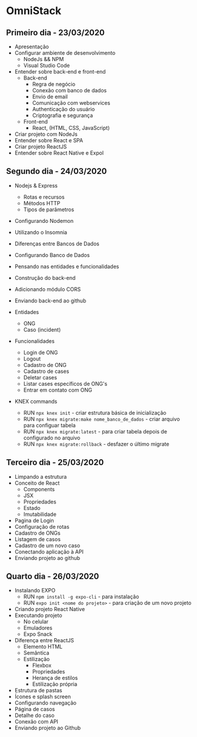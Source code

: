 # OmniStack

## Primeiro dia - 23/03/2020 

* Apresentação
* Configurar ambiente de desenvolvimento
    - NodeJs && NPM
    - Visual Studio Code
* Entender sobre back-end e front-end
    - Back-end
        - Regra de negócio
        - Conexão com banco de dados
        - Envio de email
        - Comunicação com webservices
        - Authenticação do usuário
        - Criptografia e segurança
    - Front-end
        - React, (HTML, CSS, JavaScript)
* Criar projeto com NodeJs
* Entender sobre React e SPA
* Criar projeto ReactJS
* Entender sobre React Native e Expol


## Segundo dia - 24/03/2020

* Nodejs & Express
    - Rotas e recursos
    - Métodos HTTP
    - Tipos de parâmetros
* Configurando Nodemon
* Utilizando o Insomnia
* Diferenças entre Bancos de Dados
* Configurando Banco de Dados
* Pensando nas entidades e funcionalidades
* Construção do back-end
* Adicionando módulo CORS
* Enviando back-end ao github
* Entidades
    - ONG
    - Caso (incident)
* Funcionalidades
    - Login de ONG
    - Logout
    - Cadastro de ONG
    - Cadastro de cases
    - Deletar cases
    - Listar cases específicos de ONG's
    - Entrar em contato com ONG

* KNEX commands
    - RUN `npx knex init` - criar estrutura básica de inicialização
    - RUN `npx knex migrate:make nome_banco_de_dados` - criar arquivo para configuar tabela
    - RUN `npx knex migrate:latest` - para criar tabela depois de configurado no arquivo
    - RUN `npx knex migrate:rollback` - desfazer o último migrate


## Terceiro dia - 25/03/2020

* Limpando a estrutura
* Conceito de React
    - Components
    - JSX
    - Propriedades
    - Estado
    - Imutabilidade
* Pagina de Login
* Configuração de rotas
* Cadastro de ONGs
* Listagem de casos
* Cadastro de um novo caso
* Conectando aplicação à API
* Enviando projeto ao github

## Quarto dia - 26/03/2020

* Instalando EXPO
    - RUN `npm install -g expo-cli` - para instalação
    - RUN `expo init <nome do projeto>` - para criação de um novo projeto
* Criando projeto React Native
* Executando projeto
    - No celular
    - Emuladores
    - Expo Snack
* Diferença entre ReactJS
    - Elemento HTML
    - Semântica
    - Estilização
        - Flexbox
        - Propriedades
        - Herança de estilos
        - Estilização própria
* Estrutura de pastas
* Ícones e splash screen
* Configurando navegação
* Página de casos
* Detalhe do caso
* Conexão com API
* Enviando projeto ao Github